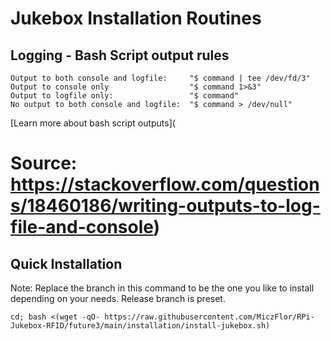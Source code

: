# Jukebox Installation Routines

## Logging - Bash Script output rules

```
Output to both console and logfile:     "$ command | tee /dev/fd/3"
Output to console only                  "$ command 1>&3"
Output to logfile only:                 "$ command"
No output to both console and logfile:  "$ command > /dev/null"
```

[Learn more about bash script outputs](
# Source: https://stackoverflow.com/questions/18460186/writing-outputs-to-log-file-and-console)

## Quick Installation

Note: Replace the branch in this command to be the one you like to install depending on your needs. Release branch is preset.

```
cd; bash <(wget -qO- https://raw.githubusercontent.com/MiczFlor/RPi-Jukebox-RFID/future3/main/installation/install-jukebox.sh)
```
